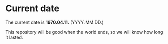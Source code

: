 # Current date

The current date is **1970.04.11.** (YYYY.MM.DD.)

This repository will be good when the world ends, so we will know how long it lasted.